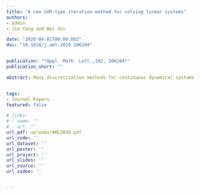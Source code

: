 ```yaml
---
title: "A new SOR-type iteration method for solving linear systems"
authors:
- admin
- Jie Yang and Wei Shi

date: "2020-04-01T00:00:00Z"
doi: "10.1016/j.aml.2019.106104"


publication: "*Appl. Math. Lett.,102, 106104*"
publication_short: ""

abstract: Many discretization methods for continuous dynamical systems have the iterative nature and therefore can provide iterative techniques for solving problems in numerical linear algebra. In this paper, based on the discrete gradient and the variation-of-constants formula for ordinary differential equations, a new SOR-type iteration method is proposed for solving the linear system Ax=b. The convergence of the new method is guaranteed by the decay of the Liapunov function. Numerical experiments are carried out to show the effectiveness of the new method.


tags:
- Journal Papers
featured: false

# links:
# - name: ""
#   url: ""
url_pdf: uploads/AML2020.pdf
url_code: ''
url_dataset: ''
url_poster: ''
url_project: ''
url_slides: ''
url_source: ''
url_video: ''


---
```



